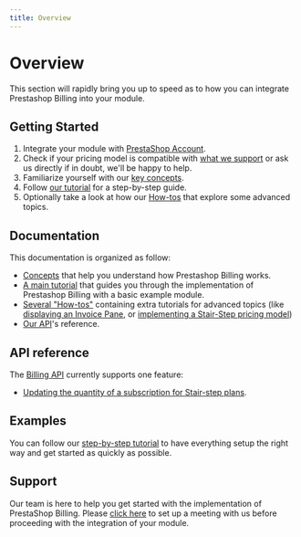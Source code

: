 ```yaml
---
title: Overview
---
```


# Overview

This section will rapidly bring you up to speed as to how you can integrate Prestashop Billing into your module.

## Getting Started

1. Integrate your module with [PrestaShop Account](../../4-prestashop-account/README.md).
2. Check if your pricing model is compatible with [what we support](../2-concepts/README.md#pricing-models) or ask us directly if in doubt, we'll be happy to help.  
3. Familiarize yourself with our [key concepts](../2-concepts/README.md).
4. Follow [our tutorial](#tutorial) for a step-by-step guide.
5. Optionally take a look at how our [How-tos](../4-how-tos/README.md) that explore some advanced topics.

## Documentation

This documentation is organized as follow:

- [Concepts](../2-concepts/README.md) that help you understand how Prestashop Billing works.
- [A main tutorial](../3-tutorial/README.md) that guides you through the implementation of Prestashop Billing with a basic example module.
- [Several "How-tos"](../4-how-tos/README.md) containing extra tutorials for advanced topics (like [displaying an Invoice Pane](#display-the-invoice-pane), or [implementing a Stair-Step pricing model](#implementing-a-stair-step-pricing-model))
- [Our API](../5-references/README.md)'s reference.

## API reference

The [Billing API](../5-references/README.md#billing-api) currently supports one feature:

- [Updating the quantity of a subscription for Stair-step plans](../4-how-tos/README.md#second-step-updating-the-subscription-via-api).

## Examples

You can follow our [step-by-step tutorial](../3-tutorial/README.md) to have everything setup the right way and get started as quickly as possible.

## Support

Our team is here to help you get started with the implementation of PrestaShop Billing. Please [click here](https://meetings.hubspot.com/esteban-martin3/prestashop-new-framework-integration-meeting) to set up a meeting with us before proceeding with the integration of your module.

